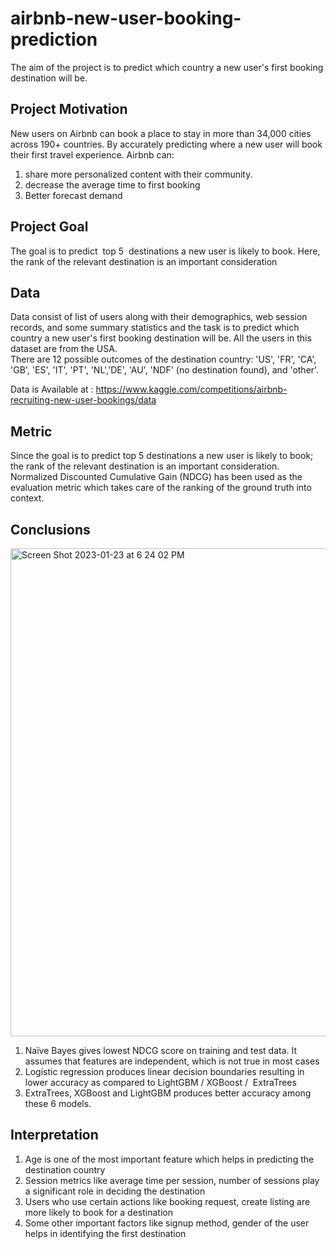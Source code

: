 # airbnb-new-user-booking-prediction
The aim of the project is to predict which country a new user's first booking destination will be. 


## Project Motivation

New users on Airbnb can book a place to stay in more than 34,000 cities across 190+ countries. By accurately predicting where a new user will book their first travel experience. Airbnb can:</br>
1) share more personalized content with their community. </br>
2) decrease the average time to first booking  </br>
3) Better forecast demand </br>

## Project Goal
The goal is to predict  top 5  destinations a new user is likely to book. Here, the rank of the relevant destination is an important consideration

## Data

Data consist of list of users along with their demographics, web session records, and some summary statistics and the task is to predict which country a new user's first booking destination will be. All the users in this dataset are from the USA. </br>
There are 12 possible outcomes of the destination country: 'US', 'FR', 'CA', 'GB', 'ES', 'IT', 'PT', 'NL','DE', 'AU', 'NDF' (no destination found), and 'other'. 

Data is Available at : https://www.kaggle.com/competitions/airbnb-recruiting-new-user-bookings/data

## Metric

Since the goal is to predict top 5 destinations a new user is likely to book; the rank of
the relevant destination is an important consideration. Normalized Discounted
Cumulative Gain (NDCG) has been used as the evaluation metric which takes care of the ranking of the
ground truth into context.


## Conclusions

<img width="781" alt="Screen Shot 2023-01-23 at 6 24 02 PM" src="https://user-images.githubusercontent.com/63723023/214183421-1b5b4bbc-d771-4efb-b13c-9dfdb6f6d4a6.png">

1) Naïve Bayes gives lowest NDCG score on training and test data. It assumes that features are independent, which is not true in most cases </br>
2) Logistic regression produces linear decision boundaries resulting in lower accuracy as compared to LightGBM / XGBoost /  ExtraTrees </br>
3) ExtraTrees, XGBoost and LightGBM produces better accuracy among these 6 models. </br>


## Interpretation 

1) Age is one of the most important feature which helps in predicting the destination country </br>
2) Session metrics like average time per session, number of sessions play a significant role in deciding the destination </br>
3) Users who use certain actions like booking request, create listing are more likely to book for a destination </br>
4) Some other important factors like signup method, gender of the user helps in identifying the first destination




